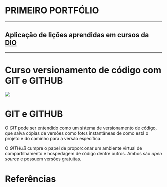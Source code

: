 # **PRIMEIRO PORTFÓLIO**
----------------------------------------------------
## Aplicação de lições aprendidas em cursos da [DIO](https://www.dio.me/)
----------------------------------------------------

# Curso versionamento de código com GIT e GITHUB
 
[![](https://mermaid.ink/img/pako:eNpVU8Fu2kAQ_ZXVnlqJhAItSThUMuBESAlGQHoo5DB4x3gb2-vurl2lwKmHfEDVH2gPUQ89Vb306h_rrFFoYlvyzpvdN2-exxseKoG8x6NEfQpj0JbNh8uM0eUt3vnT2SgYe1f-eB6woc8G1dfh6CK4YUdHb7cTOsgMaoaZxUxIobas_8KrHqofilEqgs-UDKvfuQTjgLQQkFUPFEQoLb0wZaA_FrJUhoWKAhbJDBIpgHbTkytjql8lSsM0ltLQbYH4_yCdJSgsctSPAO0vUZt6nevqZ-mqgjEyddy1olBLOMh7Vjmt_iYyTyiCwiqN5uXeg77rlA02o6tJMJ1747nPJt7U2-2zg9qHmX9xPfXG1b23ZcNFH8LbInetJSqEhAxaF1qxHDSQLCwxk5qRbAHm5inLILj0-sHUq-6rL8GW-YsJNS9X8r8bVsMKklg5biTtOZIJ1F6R2Op7huoZnTe_9i5H7x3dN3-2ZeeLc0SxInE1lRK1OQwS-8RBkqnVB7SPVIzxBk9RpyAFjcjGoUtuY0xxyXu0FKBvl3yZ7WifM252l4W8Z3WBDV7kAiwOJaw1pLwXQWIOqC8kuXwAE0UtUrjh9i53w7iWxhJlqLJIrh1e6ITg2Nrc9JpNlz5eSxsXq2P6ek0jhZvcuDzrNrvt7im0O9g96cCbTkeEq9bZadR-3YrEyatWG_hu1-BY17_aT379A-z-AdWnFEg?type=png)](https://mermaid.live/edit#pako:eNpVU8Fu2kAQ_ZXVnlqJhAItSThUMuBESAlGQHoo5DB4x3gb2-vurl2lwKmHfEDVH2gPUQ89Vb306h_rrFFoYlvyzpvdN2-exxseKoG8x6NEfQpj0JbNh8uM0eUt3vnT2SgYe1f-eB6woc8G1dfh6CK4YUdHb7cTOsgMaoaZxUxIobas_8KrHqofilEqgs-UDKvfuQTjgLQQkFUPFEQoLb0wZaA_FrJUhoWKAhbJDBIpgHbTkytjql8lSsM0ltLQbYH4_yCdJSgsctSPAO0vUZt6nevqZ-mqgjEyddy1olBLOMh7Vjmt_iYyTyiCwiqN5uXeg77rlA02o6tJMJ1747nPJt7U2-2zg9qHmX9xPfXG1b23ZcNFH8LbInetJSqEhAxaF1qxHDSQLCwxk5qRbAHm5inLILj0-sHUq-6rL8GW-YsJNS9X8r8bVsMKklg5biTtOZIJ1F6R2Op7huoZnTe_9i5H7x3dN3-2ZeeLc0SxInE1lRK1OQwS-8RBkqnVB7SPVIzxBk9RpyAFjcjGoUtuY0xxyXu0FKBvl3yZ7WifM252l4W8Z3WBDV7kAiwOJaw1pLwXQWIOqC8kuXwAE0UtUrjh9i53w7iWxhJlqLJIrh1e6ITg2Nrc9JpNlz5eSxsXq2P6ek0jhZvcuDzrNrvt7im0O9g96cCbTkeEq9bZadR-3YrEyatWG_hu1-BY17_aT379A-z-AdWnFEg)

# **GIT e GITHUB**

O _GIT_  pode ser entendido como um sistema de versionamento de código, que salva cópias de versões como fotos instantâneas de como está o projeto e do caminho para a versão específica.

O _GITHUB_ cumpre o papel de proporcionar um ambiente virtual de compartilhamento e hospedagem de código dentre outros. Ambos são _open source_ e possuem versões gratuitas. 



# **Referências**

